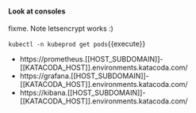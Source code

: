#### Look at consoles

fixme.  Note letsencrypt works :)

`kubectl -n kubeprod get pods`{{execute}}

- https://prometheus.[[HOST_SUBDOMAIN]]-[[KATACODA_HOST]].environments.katacoda.com/
- https://grafana.[[HOST_SUBDOMAIN]]-[[KATACODA_HOST]].environments.katacoda.com/
- https://kibana.[[HOST_SUBDOMAIN]]-[[KATACODA_HOST]].environments.katacoda.com/

